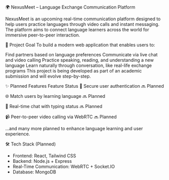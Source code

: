 🌍 NexusMeet – Language Exchange Communication Platform

NexusMeet is an upcoming real-time communication platform designed to help users practice languages through video calls and instant messaging. The platform aims to connect language learners across the world for immersive peer-to-peer interaction.

🎯 Project Goal
To build a modern web application that enables users to:

Find partners based on language preferences
Communicate via live chat and video calling
Practice speaking, reading, and understanding a new language
Learn naturally through conversation, like real-life exchange programs
This project is being developed as part of an academic submission and will evolve step-by-step.

✨ Planned Features
Feature	Status
🔐 Secure user authentication	🔜 Planned

🌐 Match users by learning language	🔜 Planned

💬 Real-time chat with typing status	🔜 Planned

📹 Peer-to-peer video calling via WebRTC	🔜 Planned

...and many more planned to enhance language learning and user experience.	

🛠 Tech Stack (Planned)
- Frontend: React, Tailwind CSS
- Backend: Node.js + Express
- Real-Time Communication: WebRTC + Socket.IO
- Database: MongoDB

